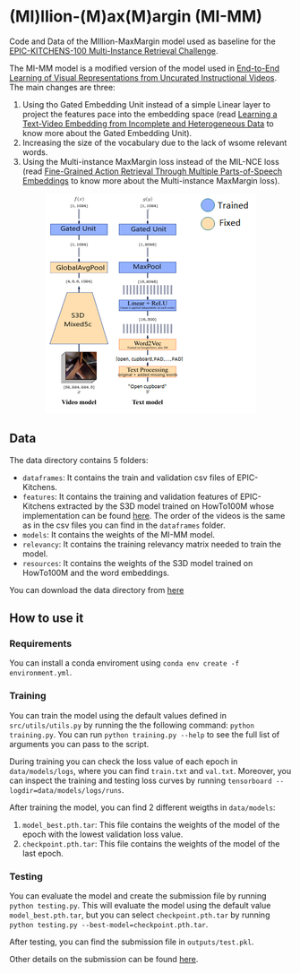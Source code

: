 # (MI)llion-(M)ax(M)argin (MI-MM)
Code and Data of the MIllion-MaxMargin model used as baseline for the [EPIC-KITCHENS-100 Multi-Instance Retrieval Challenge](https://competitions.codalab.org/competitions/26138#learn_the_details).

The MI-MM model is a modified version of the model used in [End-to-End Learning of Visual Representations from Uncurated Instructional Videos](https://www.di.ens.fr/willow/research/mil-nce/). The main changes are three:
1) Using tho Gated Embedding Unit instead of a simple Linear layer to project the features pace into the embedding space (read [Learning a Text-Video Embedding from
Incomplete and Heterogeneous Data](https://arxiv.org/pdf/1804.02516.pdf) to know more about the Gated Embedding Unit).
2) Increasing the size of the vocabulary due to the lack of wsome relevant words.
3) Using the Multi-instance MaxMargin loss instead of the MIL-NCE loss (read [Fine-Grained Action Retrieval Through Multiple Parts-of-Speech Embeddings](https://arxiv.org/pdf/1908.03477.pdf) to know more about the Multi-instance MaxMargin loss).

<p align="center">
  <img width="378" height="393" src="https://github.com/adrianofragomeni/MI-MM/blob/main/img/model.png?raw=true">
</p>

## Data
The data directory contains 5 folders:
* `dataframes`: It contains the train and validation csv files of EPIC-Kitchens.
* `features`: It contains the training and validation features of EPIC-Kitchens extracted by the S3D model trained on HowTo100M whose implementation can be found [here](https://github.com/antoine77340/S3D_HowTo100M). The order of the videos is the same as in the csv files you can find in the `dataframes` folder.
* `models`: It contains the weights of the MI-MM model.
* `relevancy`: It contains the training relevancy matrix needed to train the model.
* `resources`: It contains the weights of the S3D model trained on HowTo100M and the word embeddings.

You can download the data directory from [here](https://www.dropbox.com/sh/lp1zu27e9dbemfi/AADankJuhiOurXqYk3bXTGLRa?dl=0)

## How to use it

### Requirements
You can install a conda enviroment using `conda env create -f environment.yml`.

### Training
You can train the model using the default values defined in `src/utils/utils.py` by running the the following command: `python training.py`. You can run `python training.py --help` to see the full list of arguments you can pass to the script.

During training you can check the loss value of each epoch in `data/models/logs`, where you can find `train.txt` and `val.txt`. Moreover, you can inspect the training and testing loss curves by running `tensorboard --logdir=data/models/logs/runs`.

After training the model, you can find 2 different weigths in `data/models`:
1) `model_best.pth.tar`: This file contains the weights of the model of the epoch with the lowest validation loss value.
2) `checkpoint.pth.tar`: This file contains the weights of the model of the last epoch.

### Testing
You can evaluate the model and create the submission file by running `python testing.py`. This will evaluate the model using the default value `model_best.pth.tar`, but you can select `checkpoint.pth.tar` by running `python testing.py --best-model=checkpoint.pth.tar`.

After testing, you can find the submission file in `outputs/test.pkl`.

Other details on the submission can be found [here](https://github.com/epic-kitchens/C5-Multi-Instance-Retrieval).
